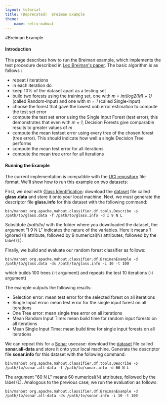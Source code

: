 ```yaml
---
layout: tutorial
title: (Deprecated)  Breiman Example
theme:
    name: retro-mahout
---
```


#Breiman Example

#### Introduction

This page describes how to run the Breiman example, which implements the test procedure described in [Leo Breiman's paper](http://citeseerx.ist.psu.edu/viewdoc/download?doi=10.1.1.23.3999&rep=rep1&type=pdf). The basic algorithm is as follows :

 * repeat *I* iterations
 * in each iteration do
  * keep 10% of the dataset apart as a testing set 
  * build two forests using the training set, one with *m = int(log2(M) + 1)* (called Random-Input) and one with *m = 1* (called Single-Input)
  * choose the forest that gave the lowest oob error estimation to compute
the test set error
  * compute the test set error using the Single Input Forest (test error),
this demonstrates that even with *m = 1*, Decision Forests give comparable
results to greater values of *m*
  * compute the mean testset error using every tree of the chosen forest
(tree error). This should indicate how well a single Decision Tree performs
 * compute the mean test error for all iterations
 * compute the mean tree error for all iterations


#### Running the Example

The current implementation is compatible with the [UCI repository](http://archive.ics.uci.edu/ml/) file format. We'll show how to run this example on two datasets:

First, we deal with [Glass Identification](http://archive.ics.uci.edu/ml/datasets/Glass+Identification): download the [dataset](http://archive.ics.uci.edu/ml/machine-learning-databases/glass/glass.data) file called **glass.data** and store it onto your local machine. Next, we must generate the descriptor file **glass.info** for this dataset with the following command:

    bin/mahout org.apache.mahout.classifier.df.tools.Describe -p /path/to/glass.data -f /path/to/glass.info -d I 9 N L

Substitute */path/to/* with the folder where you downloaded the dataset, the argument "I 9 N L" indicates the nature of the variables. Here it means 1
ignored (I) attribute, followed by 9 numerical(N) attributes, followed by
the label (L).

Finally, we build and evaluate our random forest classifier as follows:

    bin/mahout org.apache.mahout.classifier.df.BreimanExample -d /path/to/glass.data -ds /path/to/glass.info -i 10 -t 100
which builds 100 trees (-t argument) and repeats the test 10 iterations (-i
argument) 

The example outputs the following results:

 * Selection error: mean test error for the selected forest on all iterations
 * Single Input error: mean test error for the single input forest on all
iterations
 * One Tree error: mean single tree error on all iterations
 * Mean Random Input Time: mean build time for random input forests on all
iterations
 * Mean Single Input Time: mean build time for single input forests on all
iterations

We can repeat this for a [Sonar](http://archive.ics.uci.edu/ml/datasets/Connectionist+Bench+%28Sonar,+Mines+vs.+Rocks%29) usecase: download the [dataset](http://archive.ics.uci.edu/ml/machine-learning-databases/undocumented/connectionist-bench/sonar/sonar.all-data) file called **sonar.all-data** and store it onto your local machine. Generate the descriptor file **sonar.info** for this dataset with the following command:

    bin/mahout org.apache.mahout.classifier.df.tools.Describe -p /path/to/sonar.all-data -f /path/to/sonar.info -d 60 N L

The argument "60 N L" means 60 numerical(N) attributes, followed by the label (L). Analogous to the previous case, we run the evaluation as follows:

    bin/mahout org.apache.mahout.classifier.df.BreimanExample -d /path/to/sonar.all-data -ds /path/to/sonar.info -i 10 -t 100



